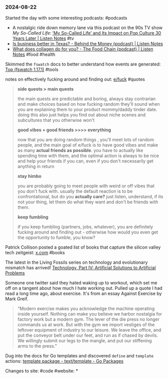 ### 2024-08-22

Started the day with some interesting podcasts: #podcasts 
* A nostalgic ride down memory lane via this podcast on the 90s TV show _My So-Called Life_: [‘My So-Called Life’ and Its Impact on Pop Culture 30 Years Later | Listen Notes](https://www.listennotes.com/podcasts/the-prestige-tv/my-so-called-life-and-its-ptTDob-Y1rn/) #tv
* [Is business better in Texas? - Behind the Money (podcast) | Listen Notes](https://www.listennotes.com/podcasts/behind-the-money/is-business-better-in-texas-873KWOLq0Sk/)
* [What does collagen do for you? - The Food Chain (podcast) | Listen Notes](https://www.listennotes.com/podcasts/the-food-chain/what-does-collagen-do-for-you-3uhEkLTHate/) #food #health

Skimmed the `fswatch` docs to better understand how events are generated: [Top (fswatch 1.17.1)](https://emcrisostomo.github.io/fswatch/doc/1.17.1/fswatch.html/) #tools 

notes on effectively fucking around and finding out: [e/fuck](https://effectivefuck.com/) #quotes 

> **side quests > main quests**
> 
> the main quests are predictable and boring, always stay contrarian and make choices based on how fucking random they'll sound when you are explaining them to your product mommy/daddy tinder date. doing this also just helps you find out about niche scenes and subcultures that you otherwise won't
> 
> **good vibes + good friends >>>> everything**
> 
> now that you are doing random things , you'll meet lots of random people, and the main goal of e/fuck is to have good vibes and make as many **actual friends as possible**. you have to actually like spending time with them, and the optimal action is always to be nice and help your friends if you can, even if you don't necessarily get anything in return
> 
> **stay himbo**
> 
> you are probably going to meet people with weird or off vibes that you don't fuck with. usually the default reaction is to be confrontational, but do you **actually care?** just listen, understand, if its not your thing, let them do what they want and don't be friends with them.
> 
> **keep fumbling**
> 
> if you keep fumbling (partners, jobs, whatever), you are definitely fucking around and finding out - otherwise how would you even get the opportunity to fumble, you know?

Patrick Collison posted a goated list of books that capture the silicon valley tech zeitgeist: [x.com](https://x.com/patrickc/status/1825618450837885036) #books 

The latest in the Living Fossils series on technology and evolutionary mismatch has arrived! [Technology, Part IV: Artificial Solutions to Artificial Problems](https://thelivingfossils.substack.com/p/technology-part-iv-artificial-solutions)

Someone one twitter said they hated waking up to workout, which set me off on a tangent about how much I hate working out. Pulled up a quote I had read a long time ago, about exercise. It's from an essay Against Exercise by Mark Greif.

> “Modern exercise makes you acknowledge the machine operating inside yourself. Nothing can make you believe we harbor nostalgia for factory work but a modern gym. The lever of the die press no longer commands us at work. But with the gym we import vestiges of the leftover equipment of industry to our leisure. We leave the office, and put the conveyor belt under our feet, and run as if chased by devils. We willingly submit our legs to the mangle, and put our stiffening arms to the press.”

Dug into the docs for Go templates and discovered `define` and `template` actions: [template package - text/template - Go Packages](https://pkg.go.dev/text/template#section-directories)

Changes to site: #code #website:
* 
